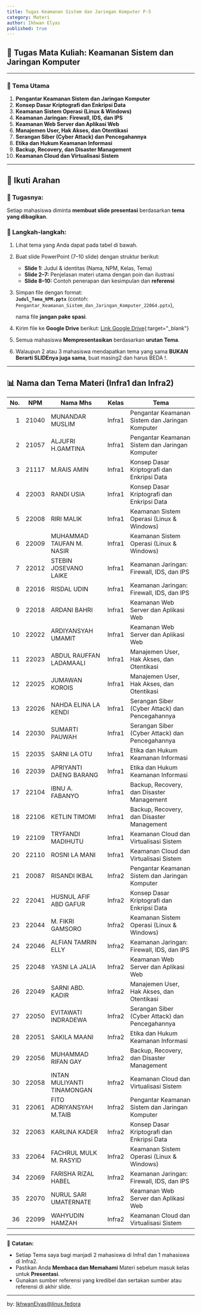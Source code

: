 ```yaml
---
title: Tugas Keamanan Sistem dan Jaringan Komputer P-5
category: Materi
author: Ikhwan Elyas
published: true
---
```


## 🧠 Tugas Mata Kuliah: Keamanan Sistem dan Jaringan Komputer

---

### 🎯 Tema Utama

1. **Pengantar Keamanan Sistem dan Jaringan Komputer**
2. **Konsep Dasar Kriptografi dan Enkripsi Data**
3. **Keamanan Sistem Operasi (Linux & Windows)**
4. **Keamanan Jaringan: Firewall, IDS, dan IPS**
5. **Keamanan Web Server dan Aplikasi Web**
6. **Manajemen User, Hak Akses, dan Otentikasi**
7. **Serangan Siber (Cyber Attack) dan Pencegahannya**
8. **Etika dan Hukum Keamanan Informasi**
9. **Backup, Recovery, dan Disaster Management**
10. **Keamanan Cloud dan Virtualisasi Sistem**

---

## 🧩 Ikuti Arahan

### 📝 Tugasnya:
Setiap mahasiswa diminta **membuat slide presentasi** berdasarkan **tema yang dibagikan**.

### 🔧 Langkah-langkah:
1. Lihat tema yang Anda  dapat pada tabel di bawah.  
2. Buat slide PowerPoint (7–10 slide) dengan struktur berikut:
   - **Slide 1:** Judul & identitas (Nama, NPM, Kelas, Tema)
   - **Slide 2–7:** Penjelasan materi utama dengan poin dan ilustrasi
   - **Slide 8–10:** Contoh penerapan dan kesimpulan dan **referensi** 
3. Simpan file dengan format:  
   **`Judul_Tema_NPM.pptx`** (contoh: `Pengantar_Keamanan_Sistem_dan_Jaringan_Komputer_22064.pptx`),
   
   nama file **jangan pake spasi**.
4. Kirim file ke **Google Drive** berikut: [Link Google Drive](https://drive.google.com/drive/folders/1b9e-jBOlAnANju3tBayjLg_vpPhbRAW3?usp=sharing){:target="_blank"} 
5. Semua mahasiswa **Mempresentasikan** berdasarkan **urutan Tema**. 
6. Walaupun 2 atau 3 mahasiswa mendapatkan tema yang sama **BUKAN Berarti SLIDEnya juga sama**, buat masing2 dan harus BEDA !.

---

## 📊 Nama dan Tema Materi (Infra1 dan Infra2)

| No. | NPM | Nama Mhs | Kelas | Tema |
|----:|------|-----------------------------|--------|----------------------------------------------|
| 1 | 21040 | MUNANDAR MUSLIM | Infra1 | Pengantar Keamanan Sistem dan Jaringan Komputer |
| 2 | 21057 | ALJUFRI H.GAMTINA | Infra1 | Pengantar Keamanan Sistem dan Jaringan Komputer |
| 3 | 21117 | M.RAIS AMIN | Infra1 | Konsep Dasar Kriptografi dan Enkripsi Data |
| 4 | 22003 | RANDI USIA | Infra1 | Konsep Dasar Kriptografi dan Enkripsi Data |
| 5 | 22008 | RIRI MALIK | Infra1 | Keamanan Sistem Operasi (Linux & Windows) |
| 6 | 22009 | MUHAMMAD TAUFAN M. NASIR | Infra1 | Keamanan Sistem Operasi (Linux & Windows) |
| 7 | 22012 | STEBIN JOSEVANO LAIKE | Infra1 | Keamanan Jaringan: Firewall, IDS, dan IPS |
| 8 | 22016 | RISDAL UDIN | Infra1 | Keamanan Jaringan: Firewall, IDS, dan IPS |
| 9 | 22018 | ARDANI BAHRI | Infra1 | Keamanan Web Server dan Aplikasi Web |
| 10 | 22022 | ARDIYANSYAH UMAMIT | Infra1 | Keamanan Web Server dan Aplikasi Web |
| 11 | 22023 | ABDUL RAUFFAN LADAMAALI | Infra1 | Manajemen User, Hak Akses, dan Otentikasi |
| 12 | 22025 | JUMAWAN KOROIS | Infra1 | Manajemen User, Hak Akses, dan Otentikasi |
| 13 | 22026 | NAHDA ELINA LA KENDI | Infra1 | Serangan Siber (Cyber Attack) dan Pencegahannya |
| 14 | 22030 | SUMARTI PAUWAH | Infra1 | Serangan Siber (Cyber Attack) dan Pencegahannya |
| 15 | 22035 | SARNI LA OTU | Infra1 | Etika dan Hukum Keamanan Informasi |
| 16 | 22039 | APRIYANTI DAENG BARANG | Infra1 | Etika dan Hukum Keamanan Informasi |
| 17 | 22104 | IBNU A. FABANYO | Infra1 | Backup, Recovery, dan Disaster Management |
| 18 | 22106 | KETLIN TIMOMI | Infra1 | Backup, Recovery, dan Disaster Management |
| 19 | 22109 | TRYFANDI MADIHUTU | Infra1 | Keamanan Cloud dan Virtualisasi Sistem |
| 20 | 22110 | ROSNI LA MANI | Infra1 | Keamanan Cloud dan Virtualisasi Sistem |
| 21 | 20087 | RISANDI IKBAL | Infra2 | Pengantar Keamanan Sistem dan Jaringan Komputer |
| 22 | 22041 | HUSNUL AFIF ABD GAFUR | Infra2 | Konsep Dasar Kriptografi dan Enkripsi Data |
| 23 | 22044 | M. FIKRI GAMSORO | Infra2 | Keamanan Sistem Operasi (Linux & Windows) |
| 24 | 22046 | ALFIAN TAMRIN ELLY | Infra2 | Keamanan Jaringan: Firewall, IDS, dan IPS |
| 25 | 22048 | YASNI LA JALIA | Infra2 | Keamanan Web Server dan Aplikasi Web |
| 26 | 22049 | SARNI ABD. KADIR | Infra2 | Manajemen User, Hak Akses, dan Otentikasi |
| 27 | 22050 | EVITAWATI INDRADEWA | Infra2 | Serangan Siber (Cyber Attack) dan Pencegahannya |
| 28 | 22051 | SAKILA MAANI | Infra2 | Etika dan Hukum Keamanan Informasi |
| 29 | 22056 | MUHAMMAD RIFAN GAY | Infra2 | Backup, Recovery, dan Disaster Management |
| 30 | 22058 | INTAN MULIYANTI TINAMONGAN | Infra2 | Keamanan Cloud dan Virtualisasi Sistem |
| 31 | 22061 | FITO ADRIYANSYAH M.TAIB | Infra2 | Pengantar Keamanan Sistem dan Jaringan Komputer |
| 32 | 22063 | KARLINA KADER | Infra2 | Konsep Dasar Kriptografi dan Enkripsi Data |
| 33 | 22064 | FACHRUL MULK M. RASYID | Infra2 | Keamanan Sistem Operasi (Linux & Windows) |
| 34 | 22069 | FARISHA RIZAL HABEL | Infra2 | Keamanan Jaringan: Firewall, IDS, dan IPS |
| 35 | 22070 | NURUL SARI UMATERNATE | Infra2 | Keamanan Web Server dan Aplikasi Web |
| 36 | 22099 | WAHYUDIN HAMZAH | Infra2 | Keamanan Cloud dan Virtualisasi Sistem |

---

📘 **Catatan:**  
- Setiap Tema saya bagi manjadi 2 mahasiswa di Infra1 dan 1 mahasiswa di Infra2.  
- Pastikan Anda **Membaca dan Memahami** Materi sebelum masuk kelas untuk **Presentasi**.  
- Gunakan sumber referensi yang kredibel dan sertakan sumber atau referensi di akhir slide.

---
by: IkhwanElyas@linux.fedora